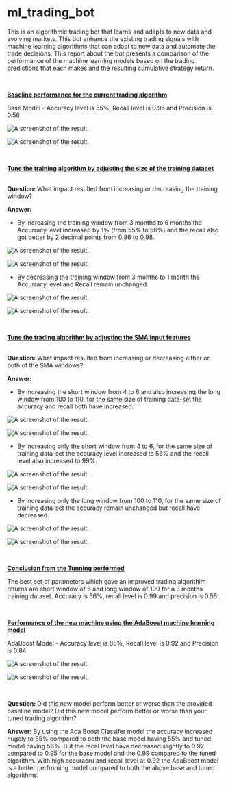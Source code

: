 # ml_trading_bot
This is an algorithmic trading bot that learns and adapts to new data and evolving markets. This bot enhance the existing trading signals with machine learning algorithms that can adapt to new data and automate the trade decisions.
This report about the bot presents a comparison of the performance of the machine learning models based on the trading predictions that each makes and the resulting cumulative strategy return.

<br>

<b> <u> Baseline performance for the current trading algorithm </u> </b>

Base Model - Accuracy level is 55%, Recall level is 0.96 and Precision is 0.56

![A screenshot of the result.](Images/Base_Model_Class_Rpt.png)

![A screenshot of the result.](Images/Base_Model.png)


<br>

<b> <u> Tune the training algorithm by adjusting the size of the training dataset </u> </b>

<br>
<b> Question: </b> What impact resulted from increasing or decreasing the training window?

<b> Answer: </b> 
* By increasing the training window from 3 months to 6 months the Accurracy level increased by 1% (from 55% to 56%) and the recall also got better by 2 decimal points from 0.96 to 0.98.

![A screenshot of the result.](Images/Tuned_Model_Training_Dataset_6mnths_rpt.png)

![A screenshot of the result.](Images/Tuned_Model_Training_Dataset_6mnths.png)


* By decreasing the training window from 3 months to 1 month the Accurracy level and Recall remain unchanged.

![A screenshot of the result.](Images/Tuned_Model_Training_Dataset_1mnth_rpt.png)

![A screenshot of the result.](Images/Tuned_Model_Training_Dataset_1mnth.png)

<br>

<b> <u> Tune the trading algorithm by adjusting the SMA input features </u> </b>

<br>
<b> Question: </b> What impact resulted from increasing or decreasing either or both of the SMA windows?

<b> Answer: </b>
* By increasing the short window from 4 to 6 and also increasing the long window from 100 to 110, for the same size of training data-set the accuracy and recall both have increased.

![A screenshot of the result.](Images/Tuned_Model_Increased_Short_Long_wnd_rpt.png)

![A screenshot of the result.](Images/Tuned_Model_Increased_Short_Long_wnd.png)

* By increasing only the short window from 4 to 6, for the same size of training data-set the accuracy level increased to 56% and the recall level also increased to 99%.

![A screenshot of the result.](Images/Tuned_Model_Increased_Short_wnd_rpt.png)

![A screenshot of the result.](Images/Tuned_Model_Increased_Short_wnd.png)

* By increasing only the long window from 100 to 110, for the same size of training data-set the accuracy remain unchanged but recall have decreased.

![A screenshot of the result.](Images/Tuned_Model_Increased_Long_wnd_rpt.png)

![A screenshot of the result.](Images/Tuned_Model_Increased_Long_wnd.png)

<br>

<b> <u> Conclusion from the Tunning performed  </u> </b>

The best set of parameters which gave an improved trading algorithim returns are short window of 6 and long window of 100 for a 3 months training dataset. Accuracy is 56%, recall level is 0.99 and precision is 0.56 .



<br>


<b> <u> Performance of the new machine using the AdaBoost machine learning model </u> </b>

AdaBoost Model - Accuracy level is 85%, Recall level is 0.92 and Precision is 0.84

![A screenshot of the result.](Images/AdaBoost_Model_Class_Rpt.png)

![A screenshot of the result.](Images/AdaBoost_Model.png)


<br>

<b> Question: </b> Did this new model perform better or worse than the provided baseline model? Did this new model perform better or worse than your tuned trading algorithm?

<b> Answer: </b> 
By using the Ada Boost Classifer model the accuracy increased hugely to 85% compared to both the base model having 55% and tuned model having 56%. But the recal level have decreased slightly to 0.92 compared to 0.95 for the base model and the 0.99 compared to the tuned algorithm. With high accuracru and recall level at 0.92 the AdaBoost model is a better perfroming model compared to both the above base and tuned algorithms.